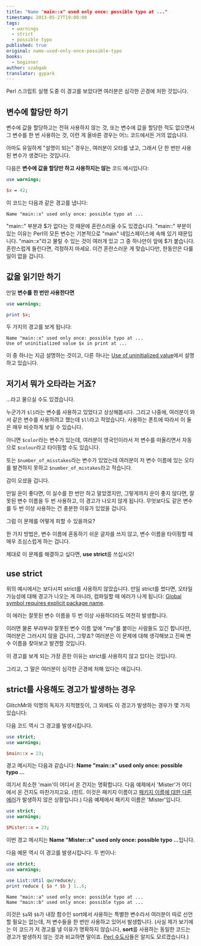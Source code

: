 ```yaml
---
title: "Name "main::x" used only once: possible typo at ..."
timestamp: 2013-05-27T19:00:00
tags:
  - warnings
  - strict
  - possible typo
published: true
original: name-used-only-once-possible-typo
books:
  - beginner
author: szabgab
translator: gypark
---
```



Perl 스크립트 실행 도중 이 경고를 보았다면 여러분은 심각한 곤경에 처한 것입니다.


## 변수에 할당만 하기

변수에 값을 할당하고는 전혀 사용하지 않는 것, 또는 변수에 값을 할당한 적도 없으면서 그 변수를
한 번 사용하는 것, 이런 게 올바른 경우는 어느 코드에서든 거의 없습니다.

아마도 유일하게 "설명이 되는" 경우는, 여러분이 오타를 냈고, 그래서 단 한 번만 사용된 변수가
생겼다는 것입니다.

다음은 <b>변수에 값을 할당만 하고 사용하지는 않는</b> 코드 예시입니다:

```perl
use warnings;

$x = 42;
```

이 코드는 다음과 같은 경고를 냅니다:

```
Name "main::x" used only once: possible typo at ...
```

"main::" 부분과 $가 없다는 것 때문에 혼란스러울 수도 있겠습니다.
"main::" 부분이 있는 이유는 Perl의 모든 변수는 기본적으로 "main" 네임스페이스에 속해 있기 때문입니다.
"main::x"라고 불릴 수 있는 것이 여러개 있고 그 중 하나만이 앞에 $가 붙습니다.
혼란스럽게 들린다면, 걱정하지 마세요. 이건 혼란스러운 게 맞습니다만, 한동안은 다룰 일이 없을 겁니다.

## 값을 읽기만 하기

만일 <b>변수를 한 번만 사용한다면</b>

```perl
use warnings;

print $x;
```

두 가지의 경고를 보게 됩니다:

```
Name "main::x" used only once: possible typo at ...
Use of uninitialized value $x in print at ...
```

이 중 하나는 지금 설명하는 것이고, 다른 하나는
[Use of uninitialized value](/use-of-uninitialized-value)에서 설명하고 있습니다.

## 저기서 뭐가 오타라는 거죠?

...라고 물으실 수도 있겠습니다.

누군가가 `$l1`라는 변수를 사용하고 있었다고 상상해봅시다. 그리고 나중에, 여러분이 와서
같은 변수를 사용하려고 했는데 `$ll`라고 적었습니다. 사용하는 폰트에 따라서 이 둘은
매우 비슷하게 보일 수 있습니다.

아니면 `$color`라는 변수가 있는데, 여러분이 영국인이라서 저 변수를 떠올리면서 자동으로
`$colour`라고 타이핑할 수도 있습니다.

또는 `$number_of_misstakes`라는 변수가 있었는데 여러분이 저 변수 이름에 있는 오타를 발견하지
못하고 `$number_of_mistakes`라고 적습니다.

감이 오셨을 겁니다.

만일 운이 좋다면, 이 실수를 한 번만 하고 말았겠지만, 그렇게까지 운이 좋지 않다면, 잘못된 변수 이름을
두 번 사용하고, 이 경고가 나오지 않게 됩니다. 무엇보다도 같은 변수를 두 번 이상 사용하는 건 충분한
이유가 있었을 겁니다.

그럼 이 문제를 어떻게 피할 수 있을까요?

한 가지 방법은, 변수 이름에 혼동하기 쉬운 글자를 쓰지 않고, 변수 이름을 타이핑할 때 매우 조심스럽게
하는 겁니다.

제대로 이 문제를 해결하고 싶다면, <b>use strict</b>를 쓰십시오!

## use strict

위의 예시에서는 보다시피 strict를 사용하지 않았습니다. 만일 strict를 썼다면, 오타일 가능성에 대해
경고가 나오는 게 아니라, 컴파일할 때 에러가 나게 됩니다:
[Global symbol requires explicit package name](/global-symbol-requires-explicit-package-name).

이 에러는 잘못된 변수 이름을 두 번 이상 사용하더라도 여전히 발생합니다.

이러면 물론 부랴부랴 잘못된 변수 이름 앞에 "my"를 붙이는 사람들도 있긴 합니다만, 여러분은 그러시지
않을 겁니다, 그렇죠? 여러분은 이 문제에 대해 생각해보고 진짜 변수 이름을 찾아보고 발견할 것입니다.

이 경고를 보게 되는 가장 흔한 이유는 strict를 사용하지 않고 있다는 것입니다.

그리고, 그 말은 여러분이 심각한 곤경에 처해 있다는 얘깁니다.

## strict를 사용해도 경고가 발생하는 경우

GlitchMr와 익명의 독자가 지적했듯이, 그 외에도 이 경고가 발생하는 경우가 몇 가지 있습니다:

다음 코드 역시 그 경고를 발생시킵니다.

```perl
use strict;
use warnings;

$main::x = 23;
```

경고 메시지는 다음과 같습니다: <b>Name "main::x" used only once: possible typo ...</b>

여기서 최소한 'main'이 어디서 온 건지는 명확합니다. 다음 예제에서 'Mister'가 어디에서 온 건지도
마찬가지고요. (힌트. 이것은 패키지 이름이고
[패키지 이름에 대한 다른 에러](/global-symbol-requires-explicit-package-name)가 발생하지
않은 상황입니다.) 다음 예제에서 패키지 이름은 'Mister'입니다.

```perl
use strict;
use warnings;

$Mister::x = 23;
```

이번 경고 메시지는 <b>Name "Mister::x" used only once: possible typo ...</b>입니다.

다음 예문 역시 이 경고를 발생시킵니다. 두 번이나:

```perl
use strict;
use warnings;

use List::Util qw/reduce/;
print reduce { $a * $b } 1..6;
```

```
Name "main::a" used only once: possible typo at ...
Name "main::b" used only once: possible typo at ...
```

이것은 `$a`와 `$b`가 내장 함수인 sort에서 사용하는 특별한 변수라서 여러분이 따로
선언할 필요는 없는데, 저 변수들을 한 번만 사용하고 있어서 발생합니다.
(사실 제가 보기에는 이 코드가 저 경고를 낼 이유가 명확하지 않습니다, <b>sort</b>를 사용하는
동일한 코드는 경고가 발생하지 않는 것과 비교하면 말이죠.
[Perl 수도사](http://www.perlmonks.org/?node_id=1021888)들은 알지도 모르겠습니다.)


